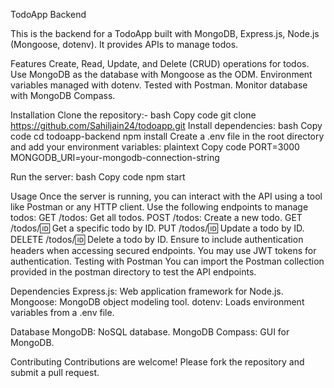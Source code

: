 TodoApp Backend

This is the backend for a TodoApp built with MongoDB, Express.js, Node.js (Mongoose, dotenv). It provides APIs to manage todos.

Features
Create, Read, Update, and Delete (CRUD) operations for todos.
Use MongoDB as the database with Mongoose as the ODM.
Environment variables managed with dotenv.
Tested with Postman.
Monitor database with MongoDB Compass.

Installation
Clone the repository:-
bash
Copy code
git clone  https://github.com/Sahiljain24/todoapp.git
Install dependencies:
bash
Copy code
cd todoapp-backend
npm install
Create a .env file in the root directory and add your environment variables:
plaintext
Copy code
PORT=3000
MONGODB_URI=your-mongodb-connection-string
 
Run the server:
bash
Copy code
npm start

Usage
Once the server is running, you can interact with the API using a tool like Postman or any HTTP client.
Use the following endpoints to manage todos:
GET /todos: Get all todos.
POST /todos: Create a new todo.
GET /todos/:id: Get a specific todo by ID.
PUT /todos/:id: Update a todo by ID.
DELETE /todos/:id: Delete a todo by ID.
Ensure to include authentication headers when accessing secured endpoints. You may use JWT tokens for authentication.
Testing with Postman
You can import the Postman collection provided in the postman directory to test the API endpoints.

Dependencies
Express.js: Web application framework for Node.js.
Mongoose: MongoDB object modeling tool.
dotenv: Loads environment variables from a .env file.
 
 
Database
MongoDB: NoSQL database.
MongoDB Compass: GUI for MongoDB.

Contributing
Contributions are welcome! Please fork the repository and submit a pull request.

